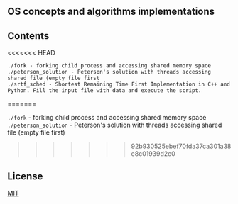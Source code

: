 ## OS concepts and algorithms implementations

## Contents
<<<<<<< HEAD
```
./fork - forking child process and accessing shared memory space
./peterson_solution - Peterson's solution with threads accessing shared file (empty file first
./srtf_sched - Shortest Remaining Time First Implementation in C++ and Python. Fill the input file with data and execute the script.
``` 
=======

```./fork``` - forking child process and accessing shared memory space\
```./peterson_solution``` - Peterson's solution with threads accessing shared file (empty file first) 
>>>>>>> 92b930525ebef70fda37ca301a38e8c01939d2c0

## License
[MIT](https://opensource.org/licenses/MIT)

